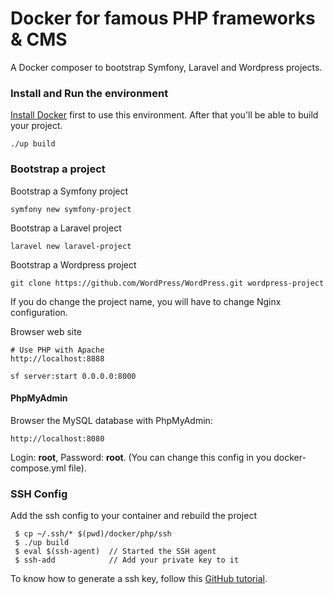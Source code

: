 Docker for famous PHP frameworks & CMS
======================================

A Docker composer to bootstrap Symfony, Laravel and Wordpress projects. 

### Install and Run the environment
    
[Install Docker](http://docs.docker.com/engine/installation/) first to use this environment.
After that you'll be able to build your project.
    
    ./up build
 
### Bootstrap a project

Bootstrap a Symfony project

    symfony new symfony-project

Bootstrap a Laravel project

    laravel new laravel-project

Bootstrap a Wordpress project

    git clone https://github.com/WordPress/WordPress.git wordpress-project

If you do change the project name, you will have to change Nginx configuration.

Browser web site

    # Use PHP with Apache
    http://localhost:8888 
       
    sf server:start 0.0.0.0:8000

#### PhpMyAdmin

Browser the MySQL database with PhpMyAdmin:

    http://localhost:8080
    
Login: **root**, Password: **root**. (You can change this config in you docker-compose.yml file).
    

### SSH Config

Add the ssh config to your container and rebuild the project

     $ cp ~/.ssh/* $(pwd)/docker/php/ssh
     $ ./up build
     $ eval $(ssh-agent)  // Started the SSH agent
     $ ssh-add            // Add your private key to it

To know how to generate a ssh key, 
follow this [GitHub tutorial](https://help.github.com/articles/generating-ssh-keys/).
